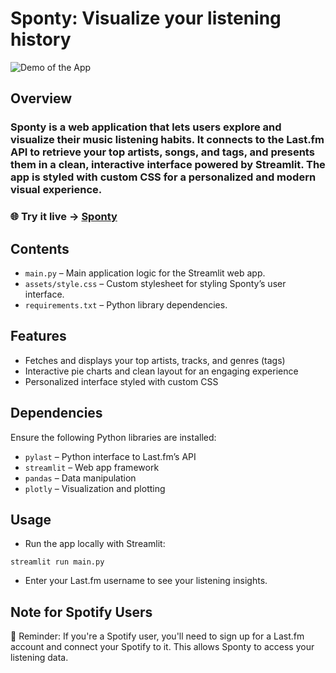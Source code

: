 # Sponty: Visualize your listening history

![Demo of the App](assets/sponty_demo.gif)

## Overview

### Sponty is a web application that lets users explore and visualize their music listening habits. It connects to the Last.fm API to retrieve your top artists, songs, and tags, and presents them in a clean, interactive interface powered by Streamlit. The app is styled with custom CSS for a personalized and modern visual experience.

### 🌐 Try it live → [Sponty](https://sponty.streamlit.app/)

## Contents
- `main.py` – Main application logic for the Streamlit web app.
- `assets/style.css` – Custom stylesheet for styling Sponty’s user interface.
- `requirements.txt` – Python library dependencies.

## Features
- Fetches and displays your top artists, tracks, and genres (tags)
- Interactive pie charts and clean layout for an engaging experience
- Personalized interface styled with custom CSS

## Dependencies
Ensure the following Python libraries are installed:
- `pylast` – Python interface to Last.fm’s API
- `streamlit` – Web app framework
- `pandas` – Data manipulation
- `plotly` – Visualization and plotting

## Usage
- Run the app locally with Streamlit:
```
streamlit run main.py
```
- Enter your Last.fm username to see your listening insights.

## Note for Spotify Users
🔗 Reminder: If you're a Spotify user, you'll need to sign up for a Last.fm account and connect your Spotify to it. This allows Sponty to access your listening data.